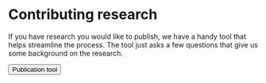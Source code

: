 # Contributing research #

If you have research you would like to publish, we have a handy tool that helps streamline the process. The tool just asks a few questions that give us some background on the research. 

<a href="https://forms.gle/B6HtF3GudAsbEaEHA"><button class="au-btn">Publication tool</button></a>


